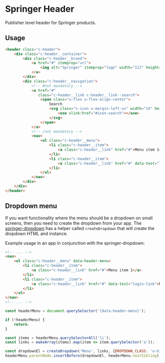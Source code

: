 # Springer Header

Publisher level header for Springer products.

## Usage

```html
<header class="c-header">
    <div class="c-header__container">
        <div class="c-header__brand">
            <a href="#" itemprop="url">
                <img alt="Springer" itemprop="logo" width="112" height="30" role="img" src="path/to/logo.svg">
            </a>
        </div>
        <div class="c-header__navigation">
            <!-- #not mandatory -->
            <a href="#"
               class="c-header__link c-header__link--search">
                <span class="u-flex u-flex-align-center">
                    Search
                    <svg class="c-icon u-margin-left-xs" width="14" height="14" aria-hidden="true" focusable="false">
                        <use xlink:href="#icon-search"></use>
                    </svg>
                </span>
            </a>
            <!-- /not mandatory -->
            <nav>
                <ul class="c-header__menu">
                    <li class="c-header__item">
                        <a class="c-header__link" href="#">Menu item 1</a>
                    </li>
                    <li class="c-header__item">
                        <a class="c-header__link" href="#" data-test="login-link">Menu item 2</a>
                    </li>
                </ul>
            </nav>
        </div>
    </div>
</header>
```

## Dropdown menu

If you want functionality where the menu should be a dropdown on small screens, then you need to create the dropdown from your app.
The [springer-dropdown](https://github.com/springernature/frontend-toolkits/tree/master/toolkits/springer/packages/springer-dropdown) has a helper called `createDropdown` that will create the dropdown HTML and instance.

Example usage in an app in conjunction with the springer-dropdown:

```html
<!-- ... -->
<nav>
    <ul class="c-header__menu" data-header-menu>
        <li class="c-header__item">
            <a class="c-header__link" href="#">Menu item 1</a>
        </li>
        <li class="c-header__item">
            <a class="c-header__link" href="#" data-test="login-link">Menu item 2</a>
        </li>
    </ul>
</nav>
<!-- ... -->
```

```javascript
const headerMenu = document.querySelector('[data-header-menu]');

if (!headerMenu) {
    return;
}

const items = headerMenu.querySelectorAll('li');
const links = makeArray(items).map(item => item.querySelector('a'));

const dropdownEl = createDropdown('Menu', links, {DROPDOWN_CLASS: 'u-hide-at-md'});
headerMenu.parentNode.insertBefore(dropdownEl, headerMenu.nextSibling);
```

